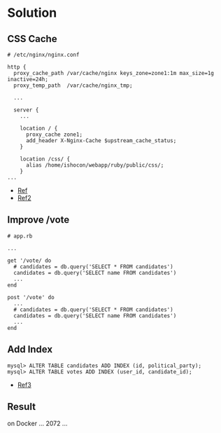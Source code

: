 # Solution

## CSS Cache

```
# /etc/nginx/nginx.conf

http {
  proxy_cache_path /var/cache/nginx keys_zone=zone1:1m max_size=1g inactive=24h;
  proxy_temp_path  /var/cache/nginx_tmp;

  ...

  server {
    ...

    location / {
      proxy_cache zone1;
      add_header X-Nginx-Cache $upstream_cache_status;
    }

    location /css/ {
      alias /home/ishocon/webapp/ruby/public/css/;
    }
...
```

- [Ref](https://qiita.com/aosho235/items/bb1276a8c43e41edfc6f)
- [Ref2](https://qiita.com/MahoTakara/items/cbd97794828b30d9a4b3)

## Improve /vote

```
# app.rb

...

get '/vote/ do
  # candidates = db.query('SELECT * FROM candidates')
  candidates = db.query('SELECT name FROM candidates')
  ...
end

post '/vote' do
  ...
  # candidates = db.query('SELECT * FROM candidates')
  candidates = db.query('SELECT name FROM candidates')
  ...
end
```

## Add Index

```
mysql> ALTER TABLE candidates ADD INDEX (id, political_party);
mysql> ALTER TABLE votes ADD INDEX (user_id, candidate_id);
```

- [Ref3](http://blog.nomadscafe.jp/2014/08/isucon-web-apps-tune.html)

## Result

on Docker ... 2072 ...
